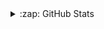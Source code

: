 <details>
  <summary>:zap: GitHub Stats</summary>

  <img align="left" alt="HIHRAIM04's GitHub Stats" src="https://github-readme-stats.vercel.app/api?username=HIHRAIM04&show_icons=true&hide_border=false&title_color=ff652f&icon_color=FFE400&bg_color=09131B&text_color=ffffff&border_color=0c1a25" />

</details>